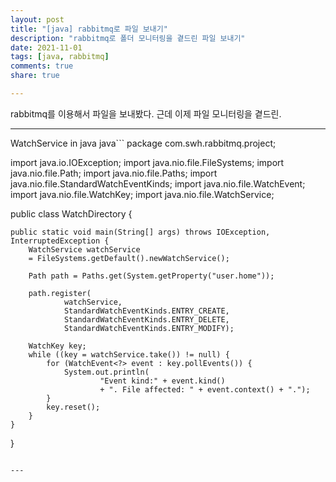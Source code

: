 ```yaml
---
layout: post
title: "[java] rabbitmq로 파일 보내기"
description: "rabbitmq로 폴더 모니터링을 곁드린 파일 보내기"
date: 2021-11-01
tags: [java, rabbitmq]
comments: true
share: true

---
```


rabbitmq를 이용해서 파일을 보내봤다. 근데 이제 파일 모니터링을 곁드린.

--- 

WatchService in java
java```
package com.swh.rabbitmq.project;

import java.io.IOException;
import java.nio.file.FileSystems;
import java.nio.file.Path;
import java.nio.file.Paths;
import java.nio.file.StandardWatchEventKinds;
import java.nio.file.WatchEvent;
import java.nio.file.WatchKey;
import java.nio.file.WatchService;

public class WatchDirectory {

	public static void main(String[] args) throws IOException, InterruptedException {
		WatchService watchService
		= FileSystems.getDefault().newWatchService();

		Path path = Paths.get(System.getProperty("user.home"));

		path.register(
				watchService, 
				StandardWatchEventKinds.ENTRY_CREATE, 
				StandardWatchEventKinds.ENTRY_DELETE, 
				StandardWatchEventKinds.ENTRY_MODIFY);

		WatchKey key;
		while ((key = watchService.take()) != null) {
			for (WatchEvent<?> event : key.pollEvents()) {
				System.out.println(
						"Event kind:" + event.kind() 
						+ ". File affected: " + event.context() + ".");
			}
			key.reset();
		}
	}
}
```

--- 
